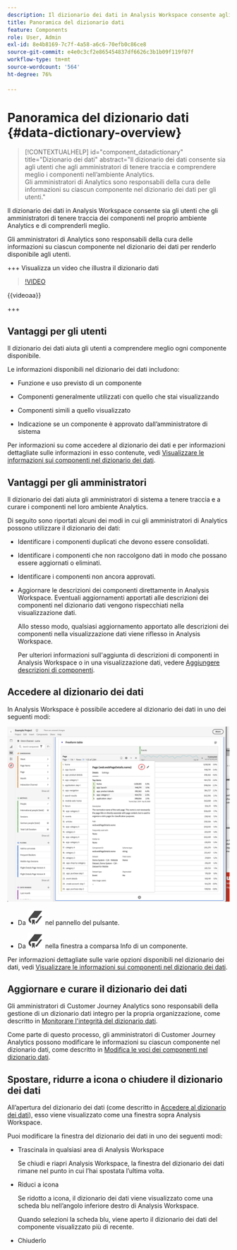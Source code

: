 ```yaml
---
description: Il dizionario dei dati in Analysis Workspace consente agli utenti di catalogare e tenere traccia dei vari componenti in Analysis Workspace, incluso l’uso previsto, quali sono approvati, quali sono duplicati e così via.
title: Panoramica del dizionario dati
feature: Components
role: User, Admin
exl-id: 8e4b8169-7c7f-4a58-a6c6-70efb0c86ce8
source-git-commit: e4e0c3cf2e865454837df6626c3b1b09f119f07f
workflow-type: tm+mt
source-wordcount: '564'
ht-degree: 76%

---
```


# Panoramica del dizionario dati {#data-dictionary-overview}

<!-- markdownlint-disable MD034 -->

>[!CONTEXTUALHELP]
>id="component_datadictionary"
>title="Dizionario dei dati"
>abstract="Il dizionario dei dati consente sia agli utenti che agli amministratori di tenere traccia e comprendere meglio i componenti nell’ambiente Analytics. <br/>Gli amministratori di Analytics sono responsabili della cura delle informazioni su ciascun componente nel dizionario dei dati per gli utenti."

<!-- markdownlint-enable MD034 -->


Il dizionario dei dati in Analysis Workspace consente sia gli utenti che gli amministratori di tenere traccia dei componenti nel proprio ambiente Analytics e di comprenderli meglio.

Gli amministratori di Analytics sono responsabili della cura delle informazioni su ciascun componente nel dizionario dei dati per renderlo disponibile agli utenti.


+++ Visualizza un video che illustra il dizionario dati

>[!VIDEO](https://video.tv.adobe.com/v/3418028/?quality=12&learn=on)

{{videoaa}}

+++

## Vantaggi per gli utenti

Il dizionario dei dati aiuta gli utenti a comprendere meglio ogni componente disponibile.

Le informazioni disponibili nel dizionario dei dati includono:

* Funzione e uso previsto di un componente

* Componenti generalmente utilizzati con quello che stai visualizzando

* Componenti simili a quello visualizzato

* Indicazione se un componente è approvato dall’amministratore di sistema

Per informazioni su come accedere al dizionario dei dati e per informazioni dettagliate sulle informazioni in esso contenute, vedi [Visualizzare le informazioni sui componenti nel dizionario dei dati](/help/components/data-dictionary/view-data-dictionary.md).

## Vantaggi per gli amministratori

Il dizionario dei dati aiuta gli amministratori di sistema a tenere traccia e a curare i componenti nel loro ambiente Analytics.

Di seguito sono riportati alcuni dei modi in cui gli amministratori di Analytics possono utilizzare il dizionario dei dati:

* Identificare i componenti duplicati che devono essere consolidati.

* Identificare i componenti che non raccolgono dati in modo che possano essere aggiornati o eliminati.

* Identificare i componenti non ancora approvati.

* Aggiornare le descrizioni dei componenti direttamente in Analysis Workspace. Eventuali aggiornamenti apportati alle descrizioni dei componenti nel dizionario dati vengono rispecchiati nella visualizzazione dati.

  Allo stesso modo, qualsiasi aggiornamento apportato alle descrizioni dei componenti nella visualizzazione dati viene riflesso in Analysis Workspace.

  Per ulteriori informazioni sull&#39;aggiunta di descrizioni di componenti in Analysis Workspace o in una visualizzazione dati, vedere [Aggiungere descrizioni di componenti](/help/components/add-component-descriptions.md).

## Accedere al dizionario dei dati

In Analysis Workspace è possibile accedere al dizionario dei dati in uno dei seguenti modi:

![Icona dizionario dati nel pannello sinistro](assets/data-dictionary-access.png)

* Da ![Segnalibro](/help/assets/icons/Bookmark.svg) nel pannello del pulsante.



* Da ![Segnalibro](/help/assets/icons/Bookmark.svg) nella finestra a comparsa Info di un componente.


Per informazioni dettagliate sulle varie opzioni disponibili nel dizionario dei dati, vedi [Visualizzare le informazioni sui componenti nel dizionario dei dati](/help/components/data-dictionary/view-data-dictionary.md).

## Aggiornare e curare il dizionario dei dati

Gli amministratori di Customer Journey Analytics sono responsabili della gestione di un dizionario dati integro per la propria organizzazione, come descritto in [Monitorare l&#39;integrità del dizionario dati](/help/components/data-dictionary/monitor-data-dictionary-health.md).

Come parte di questo processo, gli amministratori di Customer Journey Analytics possono modificare le informazioni su ciascun componente nel dizionario dati, come descritto in [Modifica le voci dei componenti nel dizionario dati](/help/components/data-dictionary/edit-entries-data-dictionary.md).

## Spostare, ridurre a icona o chiudere il dizionario dei dati

All’apertura del dizionario dei dati (come descritto in [Accedere al dizionario dei dati](#access-the-data-dictionary)), esso viene visualizzato come una finestra sopra Analysis Workspace.

Puoi modificare la finestra del dizionario dei dati in uno dei seguenti modi:

* Trascinala in qualsiasi area di Analysis Workspace

  Se chiudi e riapri Analysis Workspace, la finestra del dizionario dei dati rimane nel punto in cui l’hai spostata l’ultima volta. <!--True?-->

* Riduci a icona

  Se ridotto a icona, il dizionario dei dati viene visualizzato come una scheda blu nell’angolo inferiore destro di Analysis Workspace.

  Quando selezioni la scheda blu, viene aperto il dizionario dei dati del componente visualizzato più di recente.

* Chiuderlo
